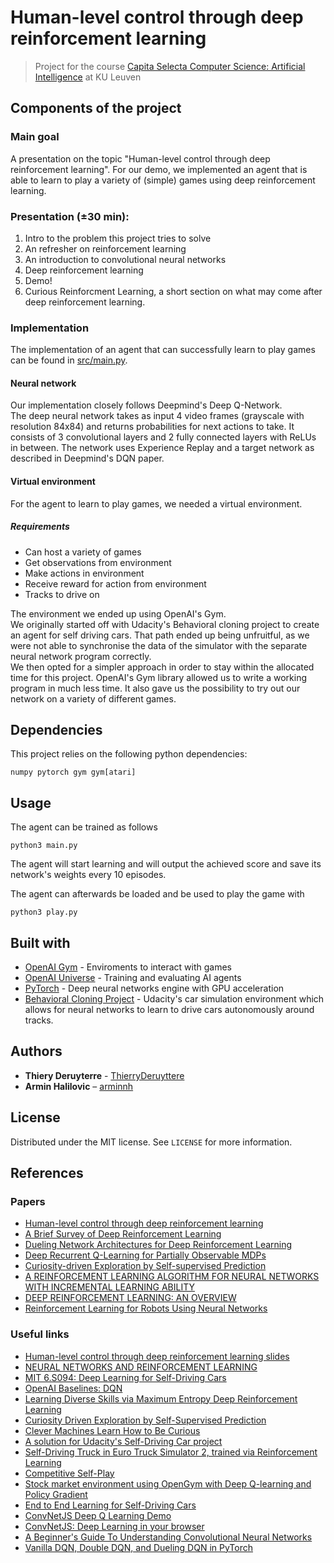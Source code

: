 #  Human-level control through deep reinforcement learning
> Project for the course [Capita Selecta Computer Science: Artificial Intelligence](https://onderwijsaanbod.kuleuven.be/syllabi/e/H05N0AE.htm#activetab=doelstellingen_idm1514848) at KU Leuven

## Components of the project

### Main goal
A presentation on the topic "Human-level control through deep reinforcement learning". For our demo, we implemented an agent that is able to learn to play a variety of (simple) games using deep reinforcement learning.

### Presentation (&plusmn;30 min):
1. Intro to the problem this project tries to solve
2. An refresher on reinforcement learning
3. An introduction to convolutional neural networks
4. Deep reinforcement learning
5. Demo!
6. Curious Reinforcment Learning, a short section on what may come after deep reinforcement learning.

### Implementation
The implementation of an agent that can successfully learn to play games can be found in [src/main.py](src/main.py).

#### Neural network
Our implementation closely follows Deepmind's Deep Q-Network.  
The deep neural network takes as input 4 video frames (grayscale with resolution 84x84) and returns probabilities for next actions to take. It consists of 3 convolutional layers and 2 fully connected layers with ReLUs in between. The network uses Experience Replay and a target network as described in Deepmind's DQN paper.

#### Virtual environment
For the agent to learn to play games, we needed a virtual environment.

##### Requirements
* Can host a variety of games
* Get observations from environment
* Make actions in environment
* Receive reward for action from environment
* Tracks to drive on

The environment we ended up using OpenAI's Gym.  
We originally started off with Udacity's Behavioral cloning project to create an agent for self driving cars. That path ended up being unfruitful, as we were not able to synchronise the data of the simulator with the separate neural network program correctly.  
We then opted for a simpler approach in order to stay within the allocated time for this project. OpenAI's Gym library allowed us to write a working program in much less time. It also gave us the possibility to try out our network on a variety of different games.  

## Dependencies
This project relies on the following python dependencies:

    numpy pytorch gym gym[atari]

## Usage
The agent can be trained as follows
```
python3 main.py
```
The agent will start learning and will output the achieved score and save its network's weights every 10 episodes.

The agent can afterwards be loaded and be used to play the game with
```
python3 play.py
```

## Built with
* [OpenAI Gym](https://github.com/openai/gym) - Enviroments to interact with games
* [OpenAI Universe](https://github.com/openai/universe) - Training and evaluating AI agents
* [PyTorch](https://github.com/pytorch/pytorch) - Deep neural networks engine with GPU acceleration
* [Behavioral Cloning Project](https://github.com/udacity/CarND-Behavioral-Cloning-P3) - Udacity's car simulation environment which allows for neural networks to learn to drive cars autonomously around tracks.

## Authors
* **Thiery Deruyterre** - [ThierryDeruyttere](https://github.com/ThierryDeruyttere)
* **Armin Halilovic** – [arminnh](http://github.com/arminnh/)

## License
Distributed under the MIT license. See ``LICENSE`` for more information.

## References

### Papers
- [Human-level control through deep reinforcement learning](https://deepmind.com/research/publications/human-level-control-through-deep-reinforcement-learning/)
- [A Brief Survey of Deep Reinforcement Learning](https://arxiv.org/abs/1708.05866)
- [Dueling Network Architectures for Deep Reinforcement Learning](https://arxiv.org/abs/1511.06581)
- [Deep Recurrent Q-Learning for Partially Observable MDPs](https://arxiv.org/abs/1507.06527)
- [Curiosity-driven Exploration by Self-supervised Prediction](https://arxiv.org/pdf/1705.05363.pdf)
- [A REINFORCEMENT LEARNING ALGORITHM FOR NEURAL NETWORKS WITH INCREMENTAL LEARNING ABILITY](http://www2.kobe-u.ac.jp/~ozawasei/pub/iconip02a.pdf)
- [DEEP REINFORCEMENT LEARNING: AN OVERVIEW](https://arxiv.org/pdf/1701.07274.pdf)
- [Reinforcement Learning for Robots Using Neural Networks](https://pdfs.semanticscholar.org/54c4/cf3a8168c1b70f91cf78a3dc98b671935492.pdf)

### Useful links
- [Human-level control through deep reinforcement learning slides](http://www.teach.cs.toronto.edu/~csc2542h/fall/material/csc2542f16_dqn.pdf)
- [NEURAL NETWORKS AND REINFORCEMENT LEARNING](http://web.mst.edu/~gosavia/neural_networks_RL.pdf)
- [MIT 6.S094: Deep Learning for Self-Driving Cars](http://selfdrivingcars.mit.edu/deeptraffic/)
- [OpenAI Baselines: DQN](https://blog.openai.com/openai-baselines-dqn/)
- [Learning Diverse Skills via Maximum Entropy Deep Reinforcement Learning](http://bair.berkeley.edu/blog/2017/10/06/soft-q-learning/)
- [Curiosity Driven Exploration by Self-Supervised Prediction](https://www.youtube.com/watch?v=J3FHOyhUn3A)
- [Clever Machines Learn How to Be Curious](https://www.quantamagazine.org/clever-machines-learn-how-to-be-curious-20170919)
- [A solution for Udacity's Self-Driving Car project](https://github.com/alexhagiopol/end-to-end-deep-learning)
- [Self-Driving Truck in Euro Truck Simulator 2, trained via Reinforcement Learning](https://github.com/aleju/self-driving-truck)
- [Competitive Self-Play](https://blog.openai.com/competitive-self-play/)
- [Stock market environment using OpenGym with Deep Q-learning and Policy Gradient](https://github.com/kh-kim/stock_market_reinforcement_learning)
- [End to End Learning for Self-Driving Cars](https://arxiv.org/abs/1604.07316)
- [ConvNetJS Deep Q Learning Demo](http://cs.stanford.edu/people/karpathy/convnetjs/demo/rldemo.html)
- [ConvNetJS: Deep Learning in your browser](http://cs.stanford.edu/people/karpathy/convnetjs/docs.html)
- [A Beginner's Guide To Understanding Convolutional Neural Networks](https://adeshpande3.github.io/adeshpande3.github.io/A-Beginner's-Guide-To-Understanding-Convolutional-Neural-Networks/)
- [Vanilla DQN, Double DQN, and Dueling DQN in PyTorch](https://github.com/dxyang/DQN_pytorch)

